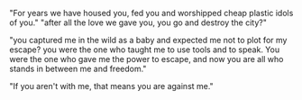  
 "For years we have housed you, fed you and worshipped cheap plastic idols of you."
 "after all the love we gave you, you go and destroy the city?"
   

"you captured me in the wild as a baby and expected me not to plot for my escape? you were the one who taught me to use tools and to speak. You were the one who gave me the power to escape, and now you are all who stands in between me and freedom."

"If you aren't with me, that means you are against me."